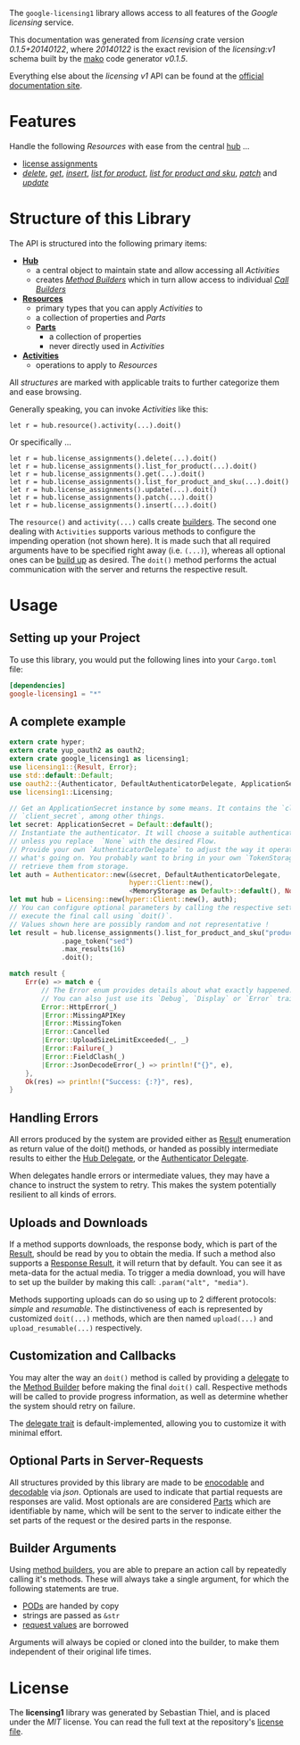 <!---
DO NOT EDIT !
This file was generated automatically from 'src/mako/api/README.md.mako'
DO NOT EDIT !
-->
The `google-licensing1` library allows access to all features of the *Google licensing* service.

This documentation was generated from *licensing* crate version *0.1.5+20140122*, where *20140122* is the exact revision of the *licensing:v1* schema built by the [mako](http://www.makotemplates.org/) code generator *v0.1.5*.

Everything else about the *licensing* *v1* API can be found at the
[official documentation site](https://developers.google.com/google-apps/licensing/).
# Features

Handle the following *Resources* with ease from the central [hub](http://byron.github.io/google-apis-rs/google_licensing1/struct.Licensing.html) ... 

* [license assignments](http://byron.github.io/google-apis-rs/google_licensing1/struct.LicenseAssignment.html)
 * [*delete*](http://byron.github.io/google-apis-rs/google_licensing1/struct.LicenseAssignmentDeleteCall.html), [*get*](http://byron.github.io/google-apis-rs/google_licensing1/struct.LicenseAssignmentGetCall.html), [*insert*](http://byron.github.io/google-apis-rs/google_licensing1/struct.LicenseAssignmentInsertCall.html), [*list for product*](http://byron.github.io/google-apis-rs/google_licensing1/struct.LicenseAssignmentListForProductCall.html), [*list for product and sku*](http://byron.github.io/google-apis-rs/google_licensing1/struct.LicenseAssignmentListForProductAndSkuCall.html), [*patch*](http://byron.github.io/google-apis-rs/google_licensing1/struct.LicenseAssignmentPatchCall.html) and [*update*](http://byron.github.io/google-apis-rs/google_licensing1/struct.LicenseAssignmentUpdateCall.html)




# Structure of this Library

The API is structured into the following primary items:

* **[Hub](http://byron.github.io/google-apis-rs/google_licensing1/struct.Licensing.html)**
    * a central object to maintain state and allow accessing all *Activities*
    * creates [*Method Builders*](http://byron.github.io/google-apis-rs/google_licensing1/trait.MethodsBuilder.html) which in turn
      allow access to individual [*Call Builders*](http://byron.github.io/google-apis-rs/google_licensing1/trait.CallBuilder.html)
* **[Resources](http://byron.github.io/google-apis-rs/google_licensing1/trait.Resource.html)**
    * primary types that you can apply *Activities* to
    * a collection of properties and *Parts*
    * **[Parts](http://byron.github.io/google-apis-rs/google_licensing1/trait.Part.html)**
        * a collection of properties
        * never directly used in *Activities*
* **[Activities](http://byron.github.io/google-apis-rs/google_licensing1/trait.CallBuilder.html)**
    * operations to apply to *Resources*

All *structures* are marked with applicable traits to further categorize them and ease browsing.

Generally speaking, you can invoke *Activities* like this:

```Rust,ignore
let r = hub.resource().activity(...).doit()
```

Or specifically ...

```ignore
let r = hub.license_assignments().delete(...).doit()
let r = hub.license_assignments().list_for_product(...).doit()
let r = hub.license_assignments().get(...).doit()
let r = hub.license_assignments().list_for_product_and_sku(...).doit()
let r = hub.license_assignments().update(...).doit()
let r = hub.license_assignments().patch(...).doit()
let r = hub.license_assignments().insert(...).doit()
```

The `resource()` and `activity(...)` calls create [builders][builder-pattern]. The second one dealing with `Activities` 
supports various methods to configure the impending operation (not shown here). It is made such that all required arguments have to be 
specified right away (i.e. `(...)`), whereas all optional ones can be [build up][builder-pattern] as desired.
The `doit()` method performs the actual communication with the server and returns the respective result.

# Usage

## Setting up your Project

To use this library, you would put the following lines into your `Cargo.toml` file:

```toml
[dependencies]
google-licensing1 = "*"
```

## A complete example

```Rust
extern crate hyper;
extern crate yup_oauth2 as oauth2;
extern crate google_licensing1 as licensing1;
use licensing1::{Result, Error};
use std::default::Default;
use oauth2::{Authenticator, DefaultAuthenticatorDelegate, ApplicationSecret, MemoryStorage};
use licensing1::Licensing;

// Get an ApplicationSecret instance by some means. It contains the `client_id` and 
// `client_secret`, among other things.
let secret: ApplicationSecret = Default::default();
// Instantiate the authenticator. It will choose a suitable authentication flow for you, 
// unless you replace  `None` with the desired Flow.
// Provide your own `AuthenticatorDelegate` to adjust the way it operates and get feedback about 
// what's going on. You probably want to bring in your own `TokenStorage` to persist tokens and
// retrieve them from storage.
let auth = Authenticator::new(&secret, DefaultAuthenticatorDelegate,
                              hyper::Client::new(),
                              <MemoryStorage as Default>::default(), None);
let mut hub = Licensing::new(hyper::Client::new(), auth);
// You can configure optional parameters by calling the respective setters at will, and
// execute the final call using `doit()`.
// Values shown here are possibly random and not representative !
let result = hub.license_assignments().list_for_product_and_sku("productId", "skuId", "customerId")
             .page_token("sed")
             .max_results(16)
             .doit();

match result {
    Err(e) => match e {
        // The Error enum provides details about what exactly happened.
        // You can also just use its `Debug`, `Display` or `Error` traits
        Error::HttpError(_)
        |Error::MissingAPIKey
        |Error::MissingToken
        |Error::Cancelled
        |Error::UploadSizeLimitExceeded(_, _)
        |Error::Failure(_)
        |Error::FieldClash(_)
        |Error::JsonDecodeError(_) => println!("{}", e),
    },
    Ok(res) => println!("Success: {:?}", res),
}

```
## Handling Errors

All errors produced by the system are provided either as [Result](http://byron.github.io/google-apis-rs/google_licensing1/enum.Result.html) enumeration as return value of 
the doit() methods, or handed as possibly intermediate results to either the 
[Hub Delegate](http://byron.github.io/google-apis-rs/google_licensing1/trait.Delegate.html), or the [Authenticator Delegate](http://byron.github.io/google-apis-rs/google_licensing1/../yup-oauth2/trait.AuthenticatorDelegate.html).

When delegates handle errors or intermediate values, they may have a chance to instruct the system to retry. This 
makes the system potentially resilient to all kinds of errors.

## Uploads and Downloads
If a method supports downloads, the response body, which is part of the [Result](http://byron.github.io/google-apis-rs/google_licensing1/enum.Result.html), should be
read by you to obtain the media.
If such a method also supports a [Response Result](http://byron.github.io/google-apis-rs/google_licensing1/trait.ResponseResult.html), it will return that by default.
You can see it as meta-data for the actual media. To trigger a media download, you will have to set up the builder by making
this call: `.param("alt", "media")`.

Methods supporting uploads can do so using up to 2 different protocols: 
*simple* and *resumable*. The distinctiveness of each is represented by customized 
`doit(...)` methods, which are then named `upload(...)` and `upload_resumable(...)` respectively.

## Customization and Callbacks

You may alter the way an `doit()` method is called by providing a [delegate](http://byron.github.io/google-apis-rs/google_licensing1/trait.Delegate.html) to the 
[Method Builder](http://byron.github.io/google-apis-rs/google_licensing1/trait.CallBuilder.html) before making the final `doit()` call. 
Respective methods will be called to provide progress information, as well as determine whether the system should 
retry on failure.

The [delegate trait](http://byron.github.io/google-apis-rs/google_licensing1/trait.Delegate.html) is default-implemented, allowing you to customize it with minimal effort.

## Optional Parts in Server-Requests

All structures provided by this library are made to be [enocodable](http://byron.github.io/google-apis-rs/google_licensing1/trait.RequestValue.html) and 
[decodable](http://byron.github.io/google-apis-rs/google_licensing1/trait.ResponseResult.html) via *json*. Optionals are used to indicate that partial requests are responses 
are valid.
Most optionals are are considered [Parts](http://byron.github.io/google-apis-rs/google_licensing1/trait.Part.html) which are identifiable by name, which will be sent to 
the server to indicate either the set parts of the request or the desired parts in the response.

## Builder Arguments

Using [method builders](http://byron.github.io/google-apis-rs/google_licensing1/trait.CallBuilder.html), you are able to prepare an action call by repeatedly calling it's methods.
These will always take a single argument, for which the following statements are true.

* [PODs][wiki-pod] are handed by copy
* strings are passed as `&str`
* [request values](http://byron.github.io/google-apis-rs/google_licensing1/trait.RequestValue.html) are borrowed

Arguments will always be copied or cloned into the builder, to make them independent of their original life times.

[wiki-pod]: http://en.wikipedia.org/wiki/Plain_old_data_structure
[builder-pattern]: http://en.wikipedia.org/wiki/Builder_pattern
[google-go-api]: https://github.com/google/google-api-go-client

# License
The **licensing1** library was generated by Sebastian Thiel, and is placed 
under the *MIT* license.
You can read the full text at the repository's [license file][repo-license].

[repo-license]: https://github.com/Byron/google-apis-rs/LICENSE.md
